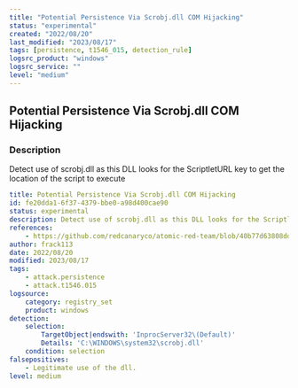 ```yaml
---
title: "Potential Persistence Via Scrobj.dll COM Hijacking"
status: "experimental"
created: "2022/08/20"
last_modified: "2023/08/17"
tags: [persistence, t1546_015, detection_rule]
logsrc_product: "windows"
logsrc_service: ""
level: "medium"
---
```


## Potential Persistence Via Scrobj.dll COM Hijacking

### Description

Detect use of scrobj.dll as this DLL looks for the ScriptletURL key to get the location of the script to execute

```yml
title: Potential Persistence Via Scrobj.dll COM Hijacking
id: fe20dda1-6f37-4379-bbe0-a98d400cae90
status: experimental
description: Detect use of scrobj.dll as this DLL looks for the ScriptletURL key to get the location of the script to execute
references:
    - https://github.com/redcanaryco/atomic-red-team/blob/40b77d63808dd4f4eafb83949805636735a1fd15/atomics/T1546.015/T1546.015.md
author: frack113
date: 2022/08/20
modified: 2023/08/17
tags:
    - attack.persistence
    - attack.t1546.015
logsource:
    category: registry_set
    product: windows
detection:
    selection:
        TargetObject|endswith: 'InprocServer32\(Default)'
        Details: 'C:\WINDOWS\system32\scrobj.dll'
    condition: selection
falsepositives:
    - Legitimate use of the dll.
level: medium

```
